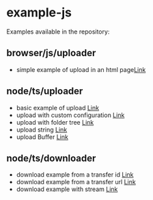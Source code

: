 # example-js
Examples available in the repository:
## browser/js/uploader

* simple example of upload in an html page[Link](https://github.com/fromsmash/example-js/blob/main/browser/js/uploader/upload.html)

## node/ts/uploader

* basic example of upload [Link](https://github.com/fromsmash/example-js/blob/main/node/ts/uploader/src/basic.ts)
* upload with custom configuration [Link](https://github.com/fromsmash/example-js/blob/main/node/ts/uploader/src/customized.ts)
* upload with folder tree [Link](https://github.com/fromsmash/example-js/blob/main/node/ts/uploader/src/tree.ts)
* upload string [Link](https://github.com/fromsmash/example-js/blob/main/node/ts/uploader/src/string.ts)
* upload Buffer [Link](https://github.com/fromsmash/example-js/blob/main/node/ts/uploader/src/buffer.ts)
## node/ts/downloader

* download example from a transfer id [Link](https://github.com/fromsmash/example-js/blob/main/node/ts/downloader/src/basic_with_id.ts)
* download example from a transfer url [Link](https://github.com/fromsmash/example-js/blob/main/node/ts/downloader/src/basic_with_url.ts)
* download example with stream [Link](https://github.com/fromsmash/example-js/blob/main/node/ts/downloader/src/stream.ts)